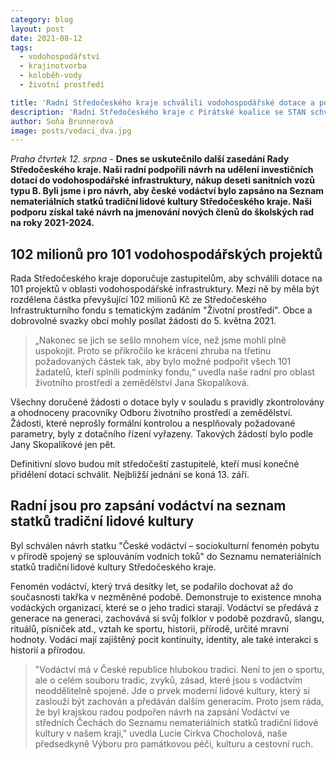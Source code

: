 ```yaml
---
category: blog
layout: post
date: 2021-08-12
tags: 
  - vodohospodářství
  - krajinotvorba
  - koloběh-vody
  - životní prostředí

title: 'Radní Středočeského kraje schválili vodohospodářské dotace a podpořily vodáctví - 102 milionů pro 101 vodohospodářských projektů'
description: 'Radní Středočeského kraje c Pirátské koalice se STAN schválili vodohospodářské dotace a podpořily vodáctví - 102 milionů pro 101 vodohospodářských projektů'
author: Soňa Brunnerová
image: posts/vodaci_dva.jpg
---
```


*Praha čtvrtek 12. srpna* - **Dnes se uskutečnilo další zasedání Rady Středočeského kraje. Naši radní podpořili návrh na udělení investičních dotací do vodohospodářské infrastruktury, nákup deseti sanitních vozů typu B. Byli jsme i pro návrh, aby české vodáctví bylo zapsáno na Seznam nemateriálních statků tradiční lidové kultury Středočeského kraje. Naši podporu získal také návrh na jmenování nových členů do školských rad na roky 2021-2024.**

## 102 milionů pro 101 vodohospodářských projektů
Rada Středočeského kraje doporučuje zastupitelům, aby schválili dotace na 101 projektů v oblasti vodohospodářské infrastruktury. Mezi ně by měla být rozdělena částka převyšující 102 milionů Kč ze Středočeského Infrastrukturního fondu s tematickým zadáním "Životní prostředí". Obce a dobrovolné svazky obcí mohly posílat žádosti do 5. května 2021. 
	
> „Nakonec se jich se sešlo mnohem více, než jsme mohli plně uspokojit.  Proto se přikročilo ke krácení zhruba na třetinu požadovaných částek tak, aby bylo možné podpořit všech 101 žadatelů, kteří splnili podmínky fondu,“ uvedla naše radní pro oblast životního prostředí a zemědělství Jana Skopalíková. 

Všechny doručené žádosti o dotace byly v souladu s pravidly zkontrolovány a ohodnoceny pracovníky Odboru životního prostředí a zemědělství. Žádosti, které neprošly formální kontrolou a nesplňovaly požadované parametry, byly z dotačního řízení vyřazeny. Takových žádostí bylo podle Jany Skopalíkové jen pět.

Definitivní slovo budou mít středočeští zastupitelé, kteří musí konečné přidělení dotací schválit. Nejbližší jednání se koná 13. září. 



## Radní jsou pro zapsání vodáctví na seznam statků tradiční lidové kultury 
Byl schválen návrh statku "České vodáctví – sociokulturní fenomén pobytu v přírodě spojený se splouváním vodních toků" do Seznamu nemateriálních statků tradiční lidové kultury Středočeského kraje.

Fenomén vodáctví, který trvá desítky let, se podařilo dochovat až do současnosti takřka v nezměněné podobě. Demonstruje to existence mnoha vodáckých organizací, které se o jeho tradici starají. Vodáctví se předává z generace na generaci, zachovává si svůj folklor v podobě pozdravů, slangu, rituálů, písniček atd., vztah ke sportu, historii, přírodě, určité mravní hodnoty. Vodáci mají zajištěný pocit kontinuity, identity, ale také interakci s historií a přírodou.


> "Vodáctví má v České republice hlubokou tradici. Není to jen o sportu, ale o celém souboru tradic, zvyků, zásad, které jsou s vodáctvím neoddělitelně spojené. Jde o prvek moderní lidové kultury, který si zaslouží být zachován a předáván dalším generacím. Proto jsem ráda, že byl krajskou radou podpořen návrh na zapsání Vodáctví ve středních Čechách do Seznamu nemateriálních statků tradiční lidové kultury v našem kraji," uvedla Lucie Cirkva Chocholová, naše předsedkyně Výboru pro památkovou péči, kulturu a cestovní ruch.
> 

